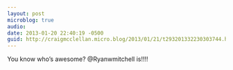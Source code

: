 ```yaml
---
layout: post
microblog: true
audio: 
date: 2013-01-20 22:40:19 -0500
guid: http://craigmcclellan.micro.blog/2013/01/21/t293201332230303744.html
---
```

You know who’s awesome? @Ryanwmitchell is!!!!
